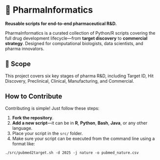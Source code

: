 # 💊 PharmaInformatics

**Reusable scripts for end-to-end pharmaceutical R&D.**

PharmaInformatics is a curated collection of Python/R scripts covering the full drug development lifecycle—from **target discovery** to **commercial strategy**. Designed for computational biologists, data scientists, and pharma innovators.

## 🧪 Scope

This project covers six key stages of pharma R&D, including Target ID, Hit Discovery, Preclinical, Clinical, Manufacturing, and Commercial.

## How to Contribute

Contributing is simple! Just follow these steps:

1. **Fork the repository**.
2. **Add a new script**—it can be in **R**, **Python**, **Bash**, **Java**, or any other language.
3. Place your script in the `src/` folder.
4. Make sure your script can be executed from the command line using a format like:

```
./src/pubmed2target.sh -d 2025 -j nature -o pubmed_nature.csv
```
